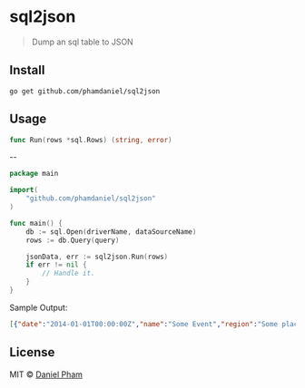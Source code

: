 # sql2json

> Dump an sql table to JSON

## Install

    go get github.com/phamdaniel/sql2json

## Usage

```go
func Run(rows *sql.Rows) (string, error)
```
 --
```go
package main

import(
    "github.com/phamdaniel/sql2json"
)

func main() {
    db := sql.Open(driverName, dataSourceName)
    rows := db.Query(query)

    jsonData, err := sql2json.Run(rows)
    if err != nil {
        // Handle it.
    }
}
```

Sample Output:
```json
[{"date":"2014-01-01T00:00:00Z","name":"Some Event","region":"Some place","signup":"http://challonge.com/","tid":1}]
```

## License
MIT © [Daniel Pham](https://phamdaniel.github.io)
